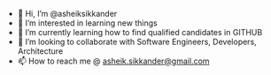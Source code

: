 - 👋 Hi, I’m @asheiksikkander
- 👀 I’m interested in learning new things
- 🌱 I’m currently learning how to find qualified candidates in GITHUB
- 💞️ I’m looking to collaborate with Software Engineers, Developers, Architecture 
- 📫 How to reach me @ asheik.sikkander@gmail.com

<!---
asheiksikkander/asheiksikkander is a ✨ special ✨ repository because its `README.md` (this file) appears on your GitHub profile.
You can click the Preview link to take a look at your changes.
--->
